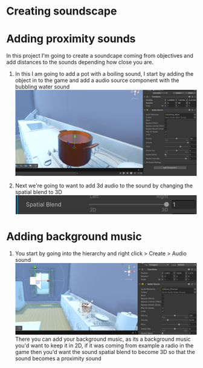 <h1>Creating soundscape</h1>

<h1>Adding proximity sounds</h1>

In this project I'm going to create a soundcape coming from objectives and add distances to the sounds depending how close you are.

1. In this I am going to add a pot with a boiling sound, I start by adding the object in to the game and add a audio source component with the bubbling water sound
![alt text](image.png)

2. Next we're going to want to add 3d audio to the sound by changing the spatial blend to 3D
![alt text](image-1.png)

<h1>Adding background music</h1>

1. You start by going into the hierarchy and right click > Create > Audio sound
![alt text](image-2.png)
There you can add your background music, as its a background music you'd want to keep it in 2D, if it was coming from example a radio in the game then you'd want the sound spatial blend to become 3D so that the sound becomes a proximity sound

